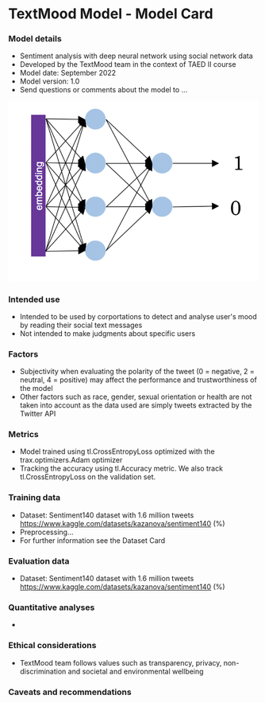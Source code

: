 # TextMood Model - Model Card

### Model details
* Sentiment analysis with deep neural network using social network data
* Developed by the TextMood team in the context of TAED II course
* Model date: September 2022
* Model version: 1.0
* Send questions or comments about the model to ...

![Model architecture](./static/nn.jpg)


### Intended use
* Intended to be used by corportations to detect and analyse user's mood by reading their social text messages
* Not intended to make judgments about specific users
### Factors
* Subjectivity when evaluating the polarity of the tweet (0 = negative, 2 = neutral, 4 = positive) may affect the performance and trustworthiness of the model
* Other factors such as race, gender, sexual orientation or health are not taken into account as the data used are simply tweets extracted by the Twitter API
### Metrics
* Model trained using tl.CrossEntropyLoss optimized with the trax.optimizers.Adam optimizer
* Tracking the accuracy using tl.Accuracy metric. We also track tl.CrossEntropyLoss on the validation set.
### Training data
* Dataset: Sentiment140 dataset with 1.6 million tweets https://www.kaggle.com/datasets/kazanova/sentiment140 (%)
* Preprocessing...
* For further information see the Dataset Card
### Evaluation data
* Dataset: Sentiment140 dataset with 1.6 million tweets https://www.kaggle.com/datasets/kazanova/sentiment140 (%)
### Quantitative analyses
*
### Ethical considerations
* TextMood team follows values such as transparency, privacy, non-discrimination and societal and environmental wellbeing
### Caveats and recommendations
